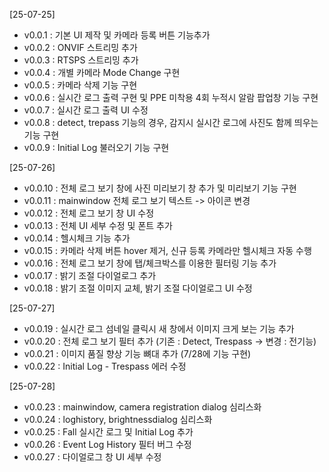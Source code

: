 [25-07-25]  
- v0.0.1 : 기본 UI 제작 및 카메라 등록 버튼 기능추가  
- v0.0.2 : ONVIF 스트리밍 추가  
- v0.0.3 : RTSPS 스트리밍 추가  
- v0.0.4 : 개별 카메라 Mode Change 구현  
- v0.0.5 : 카메라 삭제 기능 구현  
- v0.0.6 : 실시간 로그 출력 구현 및 PPE 미착용 4회 누적시 알람 팝업창 기능 구현  
- v0.0.7 : 실시간 로그 출력 UI 수정  
- v0.0.8 : detect, trepass 기능의 경우, 감지시 실시간 로그에 사진도 함께 띄우는 기능 구현
- v0.0.9 : Initial Log 불러오기 기능 구현  
  
[25-07-26]  
- v0.0.10 : 전체 로그 보기 창에 사진 미리보기 창 추가 및 미리보기 기능 구현  
- v0.0.11 : mainwindow 전체 로그 보기 텍스트 -> 아이콘 변경  
- v0.0.12 : 전체 로그 보기 창 UI 수정  
- v0.0.13 : 전체 UI 세부 수정 및 폰트 추가  
- v0.0.14 : 헬시체크 기능 추가  
- v0.0.15 : 카메라 삭제 버튼 hover 제거, 신규 등록 카메라만 헬시체크 자동 수행  
- v0.0.16 : 전체 로그 보기 창에 탭/체크박스를 이용한 필터링 기능 추가  
- v0.0.17 : 밝기 조절 다이얼로그 추가  
- v0.0.18 : 밝기 조절 이미지 교체, 밝기 조절 다이얼로그 UI 수정  
  
[25-07-27]  
- v0.0.19 : 실시간 로그 섬네일 클릭시 새 창에서 이미지 크게 보는 기능 추가  
- v0.0.20 : 전체 로그 보기 필터 추가 (기존 : Detect, Trespass -> 변경 : 전기능)  
- v0.0.21 : 이미지 품질 향상 기능 뼈대 추가 (7/28에 기능 구현)  
- v0.0.22 : Initial Log - Trespass 에러 수정  
  
[25-07-28]  
- v0.0.23 : mainwindow, camera registration dialog 심리스화  
- v0.0.24 : loghistory, brightnessdialog 심리스화  
- v0.0.25 : Fall 실시간 로그 및 Initial Log 추가  
- v0.0.26 : Event Log History 필터 버그 수정
- v0.0.27 : 다이얼로그 창 UI 세부 수정